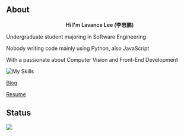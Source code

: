 ## About

<p align="center" style="font-weight: 600;">
Hi I'm Lavance Lee (李忠鹏)
</p>

Undergraduate student majoring in Software Engineering 

Nobody writing code mainly using Python, also JavaScript

With a passionate about Computer Vision and Front-End Development

![My Skills](https://skillicons.dev/icons?i=python,opencv,js,vue)

[Blog](https://2jone.top)

[Resume](https://cv.2jone.top)

## Status

<picture>
  <source
    srcset="https://github-readme-stats.vercel.app/api?username=lavanceeee&show_icons=true&theme=dark"
    media="(prefers-color-scheme: dark)"
  />
  <source
    srcset="https://github-readme-stats.vercel.app/api?username=lavanceeee&show_icons=true"
    media="(prefers-color-scheme: light), (prefers-color-scheme: no-preference)"
  />
  <img src="https://github-readme-stats.vercel.app/api?username=lavanceeee&show_icons=true" />
</picture>
